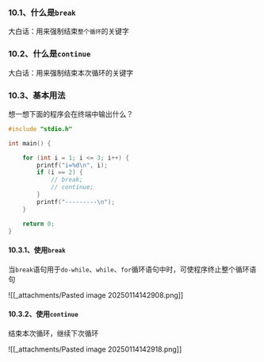 ### 10.1、什么是`break`

大白话：用来强制结束`整个循环`的关键字

### 10.2、什么是`continue`

大白话：用来强制结束本次循环的关键字

### 10.3、基本用法

想一想下面的程序会在终端中输出什么？

```c
#include "stdio.h"

int main() {

    for (int i = 1; i <= 3; i++) {
        printf("i=%d\n", i);
        if (i == 2) {
            // break;
            // continue;
        }
        printf("---------\n");
    }

    return 0;
}
```

#### 10.3.1、使用`break`

当`break`语句用于`do-while`、`while`、`for`循环语句中时，可使程序终止整个循环语句

![[_attachments/Pasted image 20250114142908.png]]

#### 10.3.2、使用`continue`

结束本次循环，继续下次循环

![[_attachments/Pasted image 20250114142918.png]]
